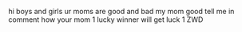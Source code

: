  hi boys and girls ur moms are good and bad my mom good tell me in comment how your mom 1 lucky winner will get luck 1 ZWD
